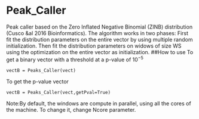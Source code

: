 # Peak_Caller
Peak caller based on the Zero Inflated Negative Binomial (ZINB) distribution (Cusco &al 2016 Bioinformatics).
The algorithm works in two phases:
First fit the distribution parameters on the entire vector by using multiple random initialization.
Then fit the distribution parameters on widows of size WS using the optimization on the entire vector
as initialization.
##How to use
To get a binary vector with a threshold at a p-value of $10^{-5}$
```
vectB = Peaks_Caller(vect)
```
To get the p-value vector
```
vectB = Peaks_Caller(vect,getPval=True)
```

Note:By default, the windows are compute in parallel, using all the cores of the machine.
To change it, change Ncore parameter.
